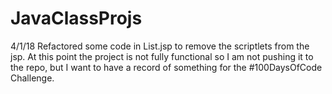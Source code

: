 # JavaClassProjs

4/1/18  Refactored some code in List.jsp to remove the scriptlets from the jsp.
        At this point the project is not fully functional so I am not pushing it 
        to the repo, but I want to have a record of something for the #100DaysOfCode
        Challenge.